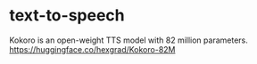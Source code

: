 # text-to-speech
Kokoro is an open-weight TTS model with 82 million parameters.
https://huggingface.co/hexgrad/Kokoro-82M
